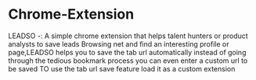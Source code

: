 # Chrome-Extension
LEADSO -: A simple chrome extension that helps talent hunters or product analysts to save leads
Browsing net and find an interesting profile or page,LEADSO helps you to save the tab url automatically instead of going through the tedious bookmark process 
you can even enter a custom url to be saved
TO use the tab url save feature load it as a custom extension
